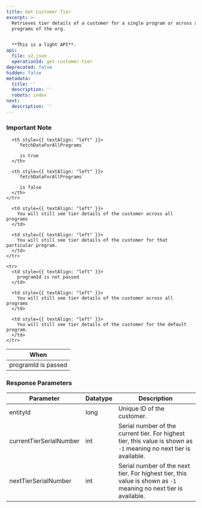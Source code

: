 ```yaml
---
title: Get Customer Tier
excerpt: >-
  Retrieves tier details of a customer for a single program or across all
  programs of the org.


  **This is a light API**.
api:
  file: v2.json
  operationId: get-customer-tier
deprecated: false
hidden: false
metadata:
  title: ''
  description: ''
  robots: index
next:
  description: ''
---
```

### Important Note

<Table align={["left","left","left"]}>
  <thead>
    <tr>
      <th style={{ textAlign: "left" }}>
        When
      </th>

      <th style={{ textAlign: "left" }}>
        `fetchDataForAllPrograms`

         is true
      </th>

      <th style={{ textAlign: "left" }}>
        `fetchDataForAllPrograms`

         is false
      </th>
    </tr>
  </thead>

  <tbody>
    <tr>
      <td style={{ textAlign: "left" }}>
        programId is passed
      </td>

      <td style={{ textAlign: "left" }}>
        You will still see tier details of the customer across all programs
      </td>

      <td style={{ textAlign: "left" }}>
        You will still see tier details of the customer for that particular program.
      </td>
    </tr>

    <tr>
      <td style={{ textAlign: "left" }}>
        programId is not passed
      </td>

      <td style={{ textAlign: "left" }}>
        You will still see tier details of the customer across all programs
      </td>

      <td style={{ textAlign: "left" }}>
        You will still see tier details of the customer for the default program.
      </td>
    </tr>
  </tbody>
</Table>

### Response Parameters

| Parameter               | Datatype | Description                                                                                                         |
| ----------------------- | -------- | ------------------------------------------------------------------------------------------------------------------- |
| entityId                | long     | Unique ID of the customer.                                                                                          |
| currentTierSerialNumber | int      | Serial number of the current tier. For highest tier, this value is shown as `-1` meaning no next tier is available. |
| nextTierSerialNumber    | int      | Serial number of the next tier. For highest tier, this value is shown as `-1` meaning no next tier is available.    |